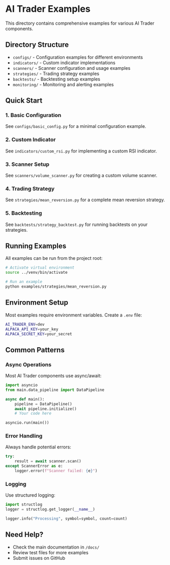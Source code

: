 # AI Trader Examples

This directory contains comprehensive examples for various AI Trader components.

## Directory Structure

- `configs/` - Configuration examples for different environments
- `indicators/` - Custom indicator implementations
- `scanners/` - Scanner configuration and usage examples
- `strategies/` - Trading strategy examples
- `backtests/` - Backtesting setup examples
- `monitoring/` - Monitoring and alerting examples

## Quick Start

### 1. Basic Configuration

See `configs/basic_config.py` for a minimal configuration example.

### 2. Custom Indicator

See `indicators/custom_rsi.py` for implementing a custom RSI indicator.

### 3. Scanner Setup

See `scanners/volume_scanner.py` for creating a custom volume scanner.

### 4. Trading Strategy

See `strategies/mean_reversion.py` for a complete mean reversion strategy.

### 5. Backtesting

See `backtests/strategy_backtest.py` for running backtests on your strategies.

## Running Examples

All examples can be run from the project root:

```bash
# Activate virtual environment
source ../venv/bin/activate

# Run an example
python examples/strategies/mean_reversion.py
```

## Environment Setup

Most examples require environment variables. Create a `.env` file:

```bash
AI_TRADER_ENV=dev
ALPACA_API_KEY=your_key
ALPACA_SECRET_KEY=your_secret
```

## Common Patterns

### Async Operations

Most AI Trader components use async/await:

```python
import asyncio
from main.data_pipeline import DataPipeline

async def main():
    pipeline = DataPipeline()
    await pipeline.initialize()
    # Your code here

asyncio.run(main())
```

### Error Handling

Always handle potential errors:

```python
try:
    result = await scanner.scan()
except ScannerError as e:
    logger.error(f"Scanner failed: {e}")
```

### Logging

Use structured logging:

```python
import structlog
logger = structlog.get_logger(__name__)

logger.info("Processing", symbol=symbol, count=count)
```

## Need Help?

- Check the main documentation in `/docs/`
- Review test files for more examples
- Submit issues on GitHub
